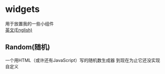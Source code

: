 # widgets
用于放置我的一些小组件  
[英文(English)](https://github.com/oierxjn/widgets)
## Random(随机)
一个用HTML（或许还有JavaScript）写的随机数生成器
到现在为止它还没实现自定义